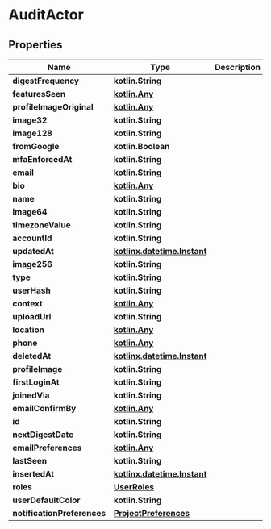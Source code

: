 
# AuditActor

## Properties
| Name | Type | Description | Notes |
| ------------ | ------------- | ------------- | ------------- |
| **digestFrequency** | **kotlin.String** |  |  [optional] |
| **featuresSeen** | [**kotlin.Any**](.md) |  |  [optional] |
| **profileImageOriginal** | [**kotlin.Any**](.md) |  |  [optional] |
| **image32** | **kotlin.String** |  |  [optional] |
| **image128** | **kotlin.String** |  |  [optional] |
| **fromGoogle** | **kotlin.Boolean** |  |  [optional] |
| **mfaEnforcedAt** | **kotlin.String** |  |  [optional] |
| **email** | **kotlin.String** |  |  [optional] |
| **bio** | [**kotlin.Any**](.md) |  |  [optional] |
| **name** | **kotlin.String** |  |  [optional] |
| **image64** | **kotlin.String** |  |  [optional] |
| **timezoneValue** | **kotlin.String** |  |  [optional] |
| **accountId** | **kotlin.String** |  |  [optional] |
| **updatedAt** | [**kotlinx.datetime.Instant**](kotlinx.datetime.Instant.md) |  |  [optional] |
| **image256** | **kotlin.String** |  |  [optional] |
| **type** | **kotlin.String** |  |  [optional] |
| **userHash** | **kotlin.String** |  |  [optional] |
| **context** | [**kotlin.Any**](.md) |  |  [optional] |
| **uploadUrl** | **kotlin.String** |  |  [optional] |
| **location** | [**kotlin.Any**](.md) |  |  [optional] |
| **phone** | [**kotlin.Any**](.md) |  |  [optional] |
| **deletedAt** | [**kotlinx.datetime.Instant**](kotlinx.datetime.Instant.md) |  |  [optional] |
| **profileImage** | **kotlin.String** |  |  [optional] |
| **firstLoginAt** | **kotlin.String** |  |  [optional] |
| **joinedVia** | **kotlin.String** |  |  [optional] |
| **emailConfirmBy** | [**kotlin.Any**](.md) |  |  [optional] |
| **id** | **kotlin.String** |  |  [optional] |
| **nextDigestDate** | **kotlin.String** |  |  [optional] |
| **emailPreferences** | [**kotlin.Any**](.md) |  |  [optional] |
| **lastSeen** | **kotlin.String** |  |  [optional] |
| **insertedAt** | [**kotlinx.datetime.Instant**](kotlinx.datetime.Instant.md) |  |  [optional] |
| **roles** | [**UserRoles**](UserRoles.md) |  |  [optional] |
| **userDefaultColor** | **kotlin.String** |  |  [optional] |
| **notificationPreferences** | [**ProjectPreferences**](ProjectPreferences.md) |  |  [optional] |




